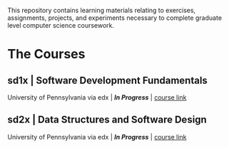 This repository contains learning materials relating to exercises, assignments, projects, and experiments necessary to complete graduate level computer science coursework.

# The Courses

## sd1x | Software Development Fundamentals
University of Pennsylvania via edx | **_In Progress_** | [course link](https://courses.edx.org/courses/course-v1:PennX+SD1x+2T2017/course/)

## sd2x | Data Structures and Software Design
University of Pennsylvania via edx | **_In Progress_** | [course link](https://courses.edx.org/courses/course-v1:PennX+SD2x+2T2017/course/)
